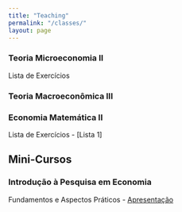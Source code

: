 ```yaml
---
title: "Teaching"
permalink: "/classes/"
layout: page
---
```



### Teoria Microeconomia II
Lista de Exercícios 



### Teoria Macroeconômica III


### Economia Matemática II
Lista de Exercícios - [Lista 1]



## Mini-Cursos

### Introdução à Pesquisa em Economia
Fundamentos e Aspectos Práticos - [Apresentação](/archive/Mono-Economia-Aspectos-Práticos.pdf)


